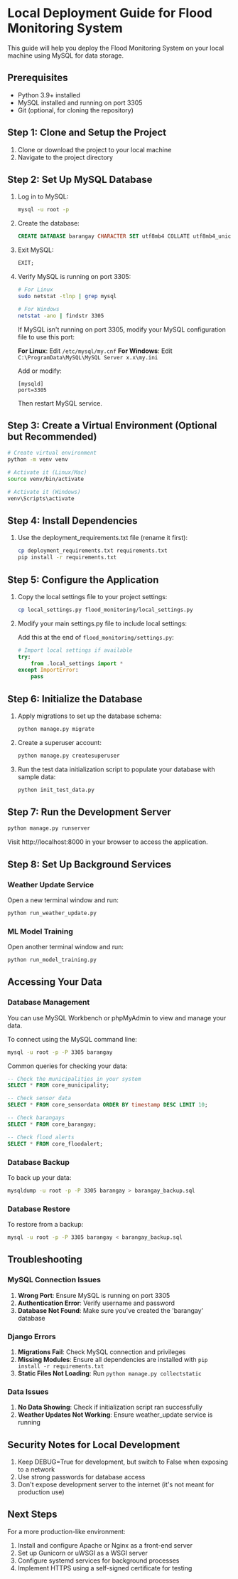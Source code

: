 # Local Deployment Guide for Flood Monitoring System

This guide will help you deploy the Flood Monitoring System on your local machine using MySQL for data storage.

## Prerequisites

- Python 3.9+ installed
- MySQL installed and running on port 3305
- Git (optional, for cloning the repository)

## Step 1: Clone and Setup the Project

1. Clone or download the project to your local machine
2. Navigate to the project directory

## Step 2: Set Up MySQL Database

1. Log in to MySQL:
   ```bash
   mysql -u root -p
   ```

2. Create the database:
   ```sql
   CREATE DATABASE barangay CHARACTER SET utf8mb4 COLLATE utf8mb4_unicode_ci;
   ```

3. Exit MySQL:
   ```sql
   EXIT;
   ```

4. Verify MySQL is running on port 3305:
   ```bash
   # For Linux
   sudo netstat -tlnp | grep mysql
   
   # For Windows
   netstat -ano | findstr 3305
   ```

   If MySQL isn't running on port 3305, modify your MySQL configuration file to use this port:
   
   **For Linux**: Edit `/etc/mysql/my.cnf`
   **For Windows**: Edit `C:\ProgramData\MySQL\MySQL Server x.x\my.ini`
   
   Add or modify:
   ```
   [mysqld]
   port=3305
   ```
   
   Then restart MySQL service.

## Step 3: Create a Virtual Environment (Optional but Recommended)

```bash
# Create virtual environment
python -m venv venv

# Activate it (Linux/Mac)
source venv/bin/activate

# Activate it (Windows)
venv\Scripts\activate
```

## Step 4: Install Dependencies

1. Use the deployment_requirements.txt file (rename it first):
   ```bash
   cp deployment_requirements.txt requirements.txt
   pip install -r requirements.txt
   ```

## Step 5: Configure the Application

1. Copy the local settings file to your project settings:
   ```bash
   cp local_settings.py flood_monitoring/local_settings.py
   ```

2. Modify your main settings.py file to include local settings:
   
   Add this at the end of `flood_monitoring/settings.py`:
   ```python
   # Import local settings if available
   try:
       from .local_settings import *
   except ImportError:
       pass
   ```

## Step 6: Initialize the Database

1. Apply migrations to set up the database schema:
   ```bash
   python manage.py migrate
   ```

2. Create a superuser account:
   ```bash
   python manage.py createsuperuser
   ```

3. Run the test data initialization script to populate your database with sample data:
   ```bash
   python init_test_data.py
   ```

## Step 7: Run the Development Server

```bash
python manage.py runserver
```

Visit http://localhost:8000 in your browser to access the application.

## Step 8: Set Up Background Services

### Weather Update Service

Open a new terminal window and run:
```bash
python run_weather_update.py
```

### ML Model Training

Open another terminal window and run:
```bash
python run_model_training.py
```

## Accessing Your Data

### Database Management

You can use MySQL Workbench or phpMyAdmin to view and manage your data.

To connect using the MySQL command line:
```bash
mysql -u root -p -P 3305 barangay
```

Common queries for checking your data:

```sql
-- Check the municipalities in your system
SELECT * FROM core_municipality;

-- Check sensor data
SELECT * FROM core_sensordata ORDER BY timestamp DESC LIMIT 10;

-- Check barangays
SELECT * FROM core_barangay;

-- Check flood alerts
SELECT * FROM core_floodalert;
```

### Database Backup

To back up your data:

```bash
mysqldump -u root -p -P 3305 barangay > barangay_backup.sql
```

### Database Restore

To restore from a backup:

```bash
mysql -u root -p -P 3305 barangay < barangay_backup.sql
```

## Troubleshooting

### MySQL Connection Issues

1. **Wrong Port**: Ensure MySQL is running on port 3305
2. **Authentication Error**: Verify username and password
3. **Database Not Found**: Make sure you've created the 'barangay' database

### Django Errors

1. **Migrations Fail**: Check MySQL connection and privileges
2. **Missing Modules**: Ensure all dependencies are installed with `pip install -r requirements.txt`
3. **Static Files Not Loading**: Run `python manage.py collectstatic`

### Data Issues

1. **No Data Showing**: Check if initialization script ran successfully
2. **Weather Updates Not Working**: Ensure weather_update service is running

## Security Notes for Local Development

1. Keep DEBUG=True for development, but switch to False when exposing to a network
2. Use strong passwords for database access
3. Don't expose development server to the internet (it's not meant for production use)

## Next Steps

For a more production-like environment:

1. Install and configure Apache or Nginx as a front-end server
2. Set up Gunicorn or uWSGI as a WSGI server
3. Configure systemd services for background processes
4. Implement HTTPS using a self-signed certificate for testing
